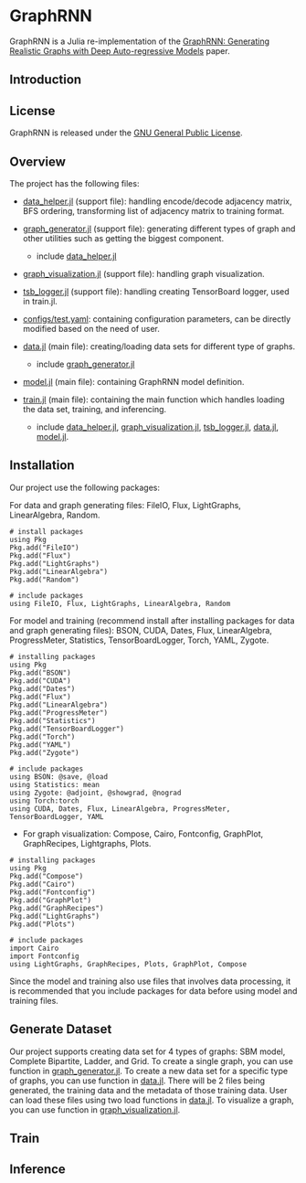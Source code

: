 # GraphRNN

GraphRNN is a Julia re-implementation of the [GraphRNN: Generating Realistic Graphs with Deep Auto-regressive Models](https://arxiv.org/pdf/1802.08773.pdf) paper. 

## Introduction

## License
GraphRNN is released under the [GNU General Public License](LICENSE).

## Overview
The project has the following files:
* [data_helper.jl](https://github.com/lequytra/GraphRNN/blob/master/data_helpers.jl) (support file): handling encode/decode adjacency matrix, BFS ordering, transforming list of adjacency matrix to training format.
* [graph_generator.jl](https://github.com/lequytra/GraphRNN/blob/master/graph_generator.jl) (support file): generating different types of graph and other utilities such as getting the biggest component.
  * include [data_helper.jl](https://github.com/lequytra/GraphRNN/blob/master/data_helpers.jl)
* [graph_visualization.jl](https://github.com/lequytra/GraphRNN/blob/master/graph_visualization.jl) (support file): handling graph visualization.
* [tsb_logger.jl](https://github.com/lequytra/GraphRNN/blob/master/tsb_logger.jl) (support file): handling creating TensorBoard logger, used in train.jl.
* [configs/test.yaml](https://github.com/lequytra/GraphRNN/blob/master/configs/test.yaml): containing configuration parameters, can be directly modified based on the need of user.  
  
* [data.jl](https://github.com/lequytra/GraphRNN/blob/master/data.jl) (main file): creating/loading data sets for different type of graphs.
  * include [graph_generator.jl](https://github.com/lequytra/GraphRNN/blob/master/graph_generator.jl)
* [model.jl](https://github.com/lequytra/GraphRNN/blob/master/model.jl) (main file): containing GraphRNN model definition.
* [train.jl](https://github.com/lequytra/GraphRNN/blob/master/model.jl) (main file): containing the main function which handles loading the data set, training, and inferencing. 
  * include [data_helper.jl](https://github.com/lequytra/GraphRNN/blob/master/data_helpers.jl), [graph_visualization.jl](https://github.com/lequytra/GraphRNN/blob/master/graph_visualization.jl), [tsb_logger.jl](https://github.com/lequytra/GraphRNN/blob/master/tsb_logger.jl), [data.jl](https://github.com/lequytra/GraphRNN/blob/master/data.jl), [model.jl](https://github.com/lequytra/GraphRNN/blob/master/model.jl).

## Installation

Our project use the following packages: 

For data and graph generating files: FileIO, Flux, LightGraphs, LinearAlgebra, Random. 
```
# install packages
using Pkg
Pkg.add("FileIO")
Pkg.add("Flux")
Pkg.add("LightGraphs")
Pkg.add("LinearAlgebra")
Pkg.add("Random")

# include packages
using FileIO, Flux, LightGraphs, LinearAlgebra, Random
```
For model and training (recommend install after installing packages for data and graph generating files): BSON, CUDA, Dates, Flux, LinearAlgebra, ProgressMeter, Statistics, TensorBoardLogger, Torch, YAML, Zygote. 
```
# installing packages
using Pkg
Pkg.add("BSON")
Pkg.add("CUDA")
Pkg.add("Dates")
Pkg.add("Flux")
Pkg.add("LinearAlgebra")
Pkg.add("ProgressMeter")
Pkg.add("Statistics")
Pkg.add("TensorBoardLogger")
Pkg.add("Torch")
Pkg.add("YAML")
Pkg.add("Zygote")

# include packages
using BSON: @save, @load
using Statistics: mean
using Zygote: @adjoint, @showgrad, @nograd
using Torch:torch
using CUDA, Dates, Flux, LinearAlgebra, ProgressMeter, TensorBoardLogger, YAML
```
* For graph visualization: Compose, Cairo, Fontconfig, GraphPlot, GraphRecipes, Lightgraphs, Plots. 
```
# installing packages
using Pkg
Pkg.add("Compose")
Pkg.add("Cairo")
Pkg.add("Fontconfig")
Pkg.add("GraphPlot")
Pkg.add("GraphRecipes")
Pkg.add("LightGraphs")
Pkg.add("Plots")

# include packages
import Cairo
import Fontconfig
using LightGraphs, GraphRecipes, Plots, GraphPlot, Compose
```
Since the model and training also use files that involves data processing, it is recommended that you include packages for data before using model and training files.  

## Generate Dataset

Our project supports creating data set for 4 types of graphs: SBM model, Complete Bipartite, Ladder, and Grid. To create a single graph, you can use function in [graph_generator.jl](https://github.com/lequytra/GraphRNN/blob/master/graph_generator.jl). To create a new data set for a specific type of graphs, you can use function in [data.jl](https://github.com/lequytra/GraphRNN/blob/master/data.jl). There will be 2 files being generated, the training data and the metadata of those training data. User can load these files using two load functions in [data.jl](https://github.com/lequytra/GraphRNN/blob/master/data.jl). To visualize a graph, you can use function in [graph_visualization.jl](https://github.com/lequytra/GraphRNN/blob/master/graph_visualization.jl). 

## Train

## Inference

